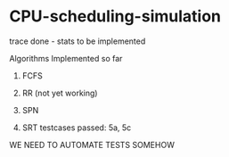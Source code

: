 # CPU-scheduling-simulation
trace done - stats to be implemented

Algorithms Implemented so far

1. FCFS
2. RR (not yet working)
3. SPN


4. SRT
testcases passed:
5a, 5c



WE NEED TO AUTOMATE TESTS SOMEHOW